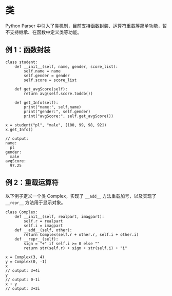 # 类

Python Parser 中引入了类机制，目前支持函数封装、运算符重载等简单功能，暂不支持继承、在函数中定义类等功能。

## 例 1：函数封装

```
class student:
    def __init__(self, name, gender, score_list):
        self.name = name
        self.gender = gender
        self.score = score_list

    def get_avgScore(self):
        return avg(self.score.toddb())

    def get_Info(self):
        print("name:", self.name)
        print("gender:", self.gender)
        print("avgScore:", self.get_avgScore())

x = student("pl", "male", [100, 99, 98, 92])
x.get_Info()

// output:
name:
  pl
gender:
  male
avgScore:
  97.25
```

## 例 2：重载运算符

以下例子定义一个类 Complex，实现了 `__add__` 方法重载加号，以及实现了 `__repr__` 方法用于显示对象。

```
class Complex:
    def __init__(self, realpart, imagpart):
        self.r = realpart
        self.i = imagpart
    def __add__(self, other):
        return Complex(self.r + other.r, self.i + other.i)
    def __repr__(self):
        sign = "+" if self.i >= 0 else ""
        return str(self.r) + sign + str(self.i) + "i"

x = Complex(3, 4)
y = Complex(0, -1)
x
// output: 3+4i
y
// output: 0-1i
x + y
// output: 3+3i
```

